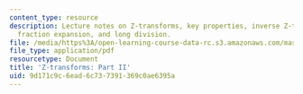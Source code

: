 ```yaml
---
content_type: resource
description: Lecture notes on Z-transforms, key properties, inverse Z-transform, partial
  fraction expansion, and long division.
file: /media/https%3A/open-learning-course-data-rc.s3.amazonaws.com/mas-160-signals-systems-and-information-for-media-technology-fall-2007/9d171c9c6ead6c737391369c0ae6395a_1121_zx2.pdf
file_type: application/pdf
resourcetype: Document
title: 'Z-transforms: Part II'
uid: 9d171c9c-6ead-6c73-7391-369c0ae6395a
---
```

